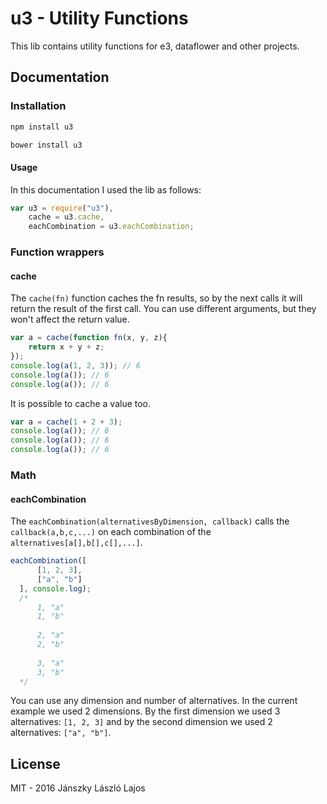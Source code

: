 # u3 - Utility Functions

This lib contains utility functions for e3, dataflower and other projects.

## Documentation

### Installation

```bash
npm install u3
```

```bash
bower install u3
```

#### Usage

In this documentation I used the lib as follows:

```js
var u3 = require("u3"),
    cache = u3.cache,
    eachCombination = u3.eachCombination;
```

### Function wrappers

#### cache

The `cache(fn)` function caches the fn results, so by the next calls it will return the result of the first call.
You can use different arguments, but they won't affect the return value.

```js
var a = cache(function fn(x, y, z){
    return x + y + z;
});
console.log(a(1, 2, 3)); // 6
console.log(a()); // 6
console.log(a()); // 6
```


It is possible to cache a value too.

```js
var a = cache(1 + 2 + 3);
console.log(a()); // 6
console.log(a()); // 6
console.log(a()); // 6
```

### Math

#### eachCombination

The `eachCombination(alternativesByDimension, callback)` calls the `callback(a,b,c,...)` on each combination of the `alternatives[a[],b[],c[],...]`.

```js
eachCombination([
      [1, 2, 3],
      ["a", "b"]
  ], console.log);
  /*
      1, "a"
      1, "b"
      
      2, "a"
      2, "b"
      
      3, "a"
      3, "b"
  */
```

You can use any dimension and number of alternatives. In the current example we used 2 dimensions. By the first dimension we used 3 alternatives: `[1, 2, 3]` and by the second dimension we used 2 alternatives: `["a", "b"]`.

## License

MIT - 2016 Jánszky László Lajos